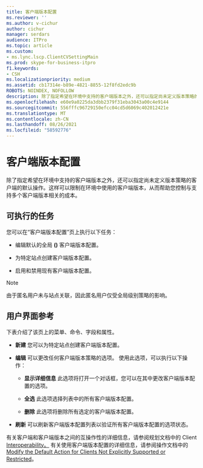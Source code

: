 ```yaml
---
title: 客户端版本配置
ms.reviewer: ''
ms.author: v-cichur
author: cichur
manager: serdars
audience: ITPro
ms.topic: article
ms.custom:
- ms.lync.lscp.ClientCVSettingMain
ms.prod: skype-for-business-itpro
f1.keywords:
- CSH
ms.localizationpriority: medium
ms.assetid: cb17314e-b89e-4821-8855-12f8fd2edc9b
ROBOTS: NOINDEX, NOFOLLOW
description: 除了指定希望在环境中支持的客户端版本之外，还可以指定尚未定义版本策略的客户端的默认操作。这样可以限制在环境中使用的客户端版本，从而帮助您控制与支持多个客户端版本相关的成本。
ms.openlocfilehash: e60e9a0225da3dbb2379f31eba3043a00c4e9144
ms.sourcegitcommit: 556fffc96729150efcc04cd5d6069c402012421e
ms.translationtype: MT
ms.contentlocale: zh-CN
ms.lasthandoff: 08/26/2021
ms.locfileid: "58592776"
---
```

# <a name="client-version-configuration"></a>客户端版本配置

除了指定希望在环境中支持的客户端版本之外，还可以指定尚未定义版本策略的客户端的默认操作。这样可以限制在环境中使用的客户端版本，从而帮助您控制与支持多个客户端版本相关的成本。

## <a name="tasks-you-can-perform"></a>可执行的任务

您可以在“客户端版本配置”页上执行以下任务：

- 编辑默认的全局 **()** 客户端版本配置。

- 为特定站点创建客户端版本配置。

- 启用和禁用现有客户端版本配置。

> [!NOTE]
> 由于匿名用户未与站点关联，因此匿名用户仅受全局级别策略的影响。

## <a name="ui-reference"></a>用户界面参考

下表介绍了该页上的菜单、命令、字段和属性。

- **新建** 您可以为特定站点创建客户端版本配置。

- **编辑** 可以更改任何客户端版本策略的选项。 使用此选项，可以执行以下操作：

  - **显示详细信息** 此选项将打开一个对话框，您可以在其中更改客户端版本配置的选项。

  - **全选** 此选项选择列表中的所有客户端版本配置。

  - **删除** 此选项将删除所有选定的客户端版本配置。

- **刷新** 可以刷新客户端版本配置列表以验证所有客户端版本配置的选项状态。

有关客户端和客户端版本之间的互操作性的详细信息，请参阅规划文档中的 Client [Interoperability。](/previous-versions/office/lync-server-2013/lync-server-2013-client-interoperability-in-lync-2013) 有关使用客户端版本配置的详细信息，请参阅操作文档中的[Modify the Default Action for Clients Not Explicitly Supported or Restricted](/previous-versions/office/lync-server-2013/lync-server-2013-modify-the-default-action-for-clients-not-explicitly-supported-or-restricted)。